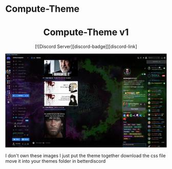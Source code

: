 # Compute-Theme

<div align="center">

# Compute-Theme v1

  
[![Discord Server][discord-badge]][discord-link]

![v6 Sapphire](https://github.com/ac1dv1p3r/Acidv1son/blob/2d209519bb8598e153bc0d9b9e865c2c1554e96e/Screenshot/screenshot.png)

</div>

I don't own these images I just put the theme together
download the css file
move it into your themes folder in betterdiscord
